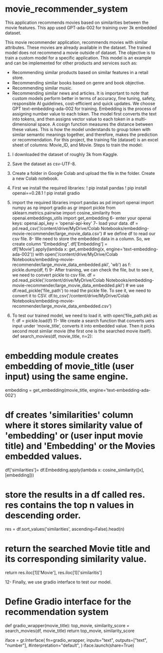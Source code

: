 # movie_recommender_system
This application recommends movies based on similarities between the movie features. This app used GPT-ada-002 for training over 3k embedded dataset.

This movie recommender application, recommends movies with similar attributes. These movies are already available in the dataset. The trained model does not recommend a movie outside of dataset. The objective is to train a custom model for a specific application. This model is an example and can be implemented for other products and services such as:
-	Recommending similar products based on similar features in a retail store.
-	Recommending similar books based on genre and book objective.
-	Recommending similar music.
-	Recommending similar news and articles.
It is important to note that custom models perform better in terms of accuracy, fine tuning, safety, responsible AI guidelines, cost-efficient and quick updates.
We choose GPT text-embedding-ada-002 for training. Embedding is the process of assigning number value to each token. The model first converts the text into tokens, and then assigns vector value to each token in a multi-dimensional space. A cosign function measures the distance between these values. This is how the model understands to group token with similar semantic meanings together, and therefore, makes the prediction or recommendation.
For this project, the training file (dataset) is an excel sheet of columns: Movie_ID, and Movie.
Steps to train the model:
1.	I downloaded the dataset of roughly 3k from Kaggle.
2.	Save the dataset as csv-UTF-8.
3.	Create a folder in Google Colab and upload the file in the folder. Create a new Colab notebook.
4.	First we install the required libraries:
! pip install pandas
! pip install openai==0.28.1
! pip install gradio

5. import the required libraries
import pandas as pd
import openai
import numpy as np
import gradio as gr
import pickle
from sklearn.metrics.pairwise import cosine_similarity
from openai.embeddings_utils import get_embedding
6- enter your openai keys:
openai.api_key = ‘openai-api-key'
7- load your data.
df = pd.read_csv('/content/drive/MyDrive/Colab Notebooks/embedding-movie-recommender/large_movie_data.csv') # we define df to read our csv file.
8- We need to store the embedded data in a column. So, we create column “Embedding”.
df['Embedding'] = df['Movie'].apply(lambda x: get_embedding(x, engine='text-embedding-ada-002'))
with open('/content/drive/MyDrive/Colab Notebooks/embedding-movie-recommender/large_movie_data_embedded.pkl', 'wb') as f:
  pickle.dump(df, f)
9- After training, we can check the file, but to see it, we need to convert pickle to csv file.
df = pd.read_pickle('/content/drive/MyDrive/Colab Notebooks/embedding-movie-recommender/large_movie_data_embedded.pkl') # we use df.read_pickle('file_path') to read the pickle file. To see it, we need to convert it to CSV.
df.to_csv('/content/drive/MyDrive/Colab Notebooks/embedding-movie-recommender/large_movie_data_embedded.csv')
10. To test our trained model, we need to load it.
with open(‘file_path.pkl) as f:
df = pickle.load(f)
11- We create a search function that converts uers input under ‘movie_title’, converts it into embedded value. Then it picks second most similar movie (the first one is the searched movie itself).
def search_movies(df, movie_title, n=2): 
  # embedding module creates embedding of movie_title (user input) using the same engine.
  embedding = get_embedding(movie_title, engine='text-embedding-ada-002') 
  # df creates 'similarities' column where it stores similarity value of 'embedding' or (user input movie title) and 'Embedding' or the Movies embedded values.
  df['similarities']= df.Embedding.apply(lambda x: cosine_similarity([x], [embedding])) 
  # store the results in a df called res. res contains the top n values in descending order.
  res = df.sort_values('similarities', ascending=False).head(n)
  # return the searched Movie title and its corresponding similarity value.
  return res.iloc[1]['Movie'], res.iloc[1]['similaritis']

12- Finally, we use gradio interface to test our model.
# Define Gradio interface for the recommendation system
def gradio_wrapper(movie_title):
    top_movie, similarity_score = search_movies(df, movie_title)
    return top_movie, similarity_score

iface = gr.Interface(
    fn=gradio_wrapper,
    inputs="text",
    outputs=["text", "number"],
    #interpretation="default",
)
iface.launch(share=True)

